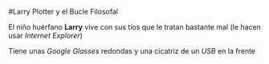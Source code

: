 #Larry Plotter y el Bucle Filosofal

El niño huérfano **Larry** vive con sus tíos que le tratan bastante mal
(le hacen usar *Internet Explorer*)

Tiene unas *Google Glasses* redondas y una cicatriz de un *USB* en la frente
